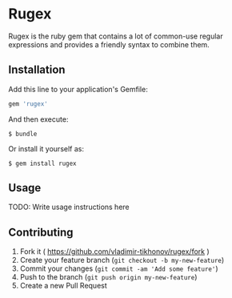 # Rugex

Rugex is the ruby gem that contains a lot of common-use regular expressions and provides a friendly syntax to combine them.

## Installation

Add this line to your application's Gemfile:

```ruby
gem 'rugex'
```

And then execute:

    $ bundle

Or install it yourself as:

    $ gem install rugex

## Usage

TODO: Write usage instructions here


## Contributing

1. Fork it ( https://github.com/vladimir-tikhonov/rugex/fork )
2. Create your feature branch (`git checkout -b my-new-feature`)
3. Commit your changes (`git commit -am 'Add some feature'`)
4. Push to the branch (`git push origin my-new-feature`)
5. Create a new Pull Request
